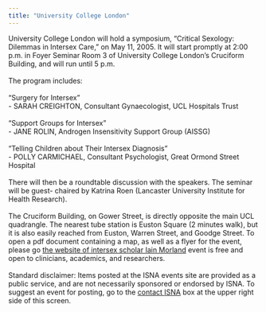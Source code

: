 ```yaml
---
title: "University College London"
---
```


University College London will hold a symposium, &#8220;Critical Sexology: Dilemmas in Intersex Care,&#8221; on May 11, 2005. It will start promptly at 2:00 p.m. in Foyer Seminar Room 3 of University College London&#8217;s Cruciform Building, and will run until 5 p.m.<br><br>The program includes:<br><br>&#8220;Surgery for Intersex&#8221;<br>- <span class="caps">SARAH</span> <span class="caps">CREIGHTON</span>, Consultant Gynaecologist, <span class="caps">UCL</span> Hospitals Trust<br><br>&#8220;Support Groups for Intersex&#8221;<br>- <span class="caps">JANE</span> <span class="caps">ROLIN</span>, Androgen Insensitivity Support Group (<span class="caps">AISSG</span>)<br><br>&#8220;Telling Children about Their Intersex Diagnosis&#8221;<br>- <span class="caps">POLLY</span> <span class="caps">CARMICHAEL</span>, Consultant Psychologist, Great Ormond Street Hospital<br><br>There will then be a roundtable discussion with the speakers. The seminar will be guest- chaired by Katrina Roen (Lancaster University Institute for Health Research).<br><br>The Cruciform Building, on Gower Street, is directly opposite the main <span class="caps">UCL</span> quadrangle. The nearest tube station is Euston Square (2 minutes walk), but it is also easily reached from Euston, Warren Street, and Goodge Street. To open a pdf document containing a map, as well as a flyer for the event, please go [the website of intersex scholar Iain Morland][1] event is free and open to clinicians, academics, and researchers.<br><br>Standard disclaimer: Items posted at the <span class="caps">ISNA</span> events site are provided as a public service, and are not necessarily sponsored or endorsed by <span class="caps">ISNA</span>. To suggest an event for posting, go to the [contact <span class="caps">ISNA</span>][2] box at the upper right side of this screen.

 [1]: http://freespace.virgin.net/iain.morland/public/Dilemmas.pdf.%5Cn%5CnThis
 [2]: /about/contact